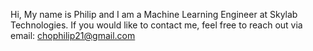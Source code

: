 Hi, My name is Philip and I am a Machine Learning Engineer at Skylab Technologies. If you would like to contact me, feel free to reach out via email: chophilip21@gmail.com

<!---
chophilip21/chophilip21 is a ✨ special ✨ repository because its `README.md` (this file) appears on your GitHub profile.
You can click the Preview link to take a look at your changes.
--->
